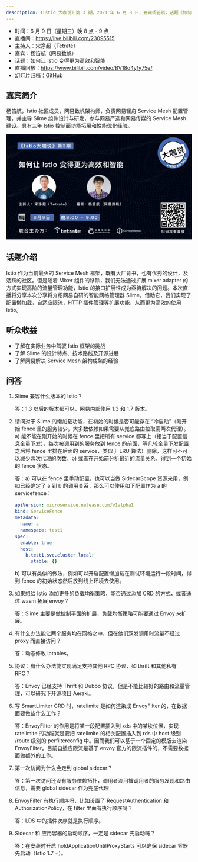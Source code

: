 ```yaml
---
description: 《Istio 大咖说》第 3 期，2021 年 6 月 8 日，嘉宾杨笛航，话题《如何让 Istio 变得更为高效和智能》。
---
```


- 时间：6 月 9 日（星期三）晚 8 点 - 9 点
- 直播间：https://live.bilibili.com/23095515
- 主持人：宋净超（Tetrate）
- 嘉宾：杨笛航（网易数帆）
- 话题：如何让 Istio 变得更为高效和智能
- 直播回放：https://www.bilibili.com/video/BV18o4y1y75e/
- 幻灯片归档：[GitHub](https://github.com/tetratelabs/istio-weekly/blob/main/istio-big-talk/003/istio-big-talk-slide-003.pdf)

## 嘉宾简介

杨笛航，Istio 社区成员，网易数帆架构师，负责网易轻舟 Service Mesh 配置管理，并主导 Slime 组件设计与研发，参与网易严选和网易传媒的 Service Mesh 建设。具有三年 Istio 控制面功能拓展和性能优化经验。

![Istio 大咖说 第三期](ep03.jpg)

## 话题介绍

Istio 作为当前最火的 Service Mesh 框架，既有大厂背书，也有优秀的设计，及活跃的社区。但是随着 Mixer 组件的移除，我们无法通过扩展 mixer adapter 的方式实现高阶的流量管理功能，Istio 的接口扩展性成为亟待解决的问题。本次直播将分享本次分享将介绍网易自研的智能网格管理器 Slime，借助它，我们实现了配置懒加载，自适应限流，HTTP 插件管理等扩展功能，从而更为高效的使用 Istio。

## 听众收益

- 了解在实际业务中驾驭 Istio 框架的挑战
- 了解 Slime 的设计特点、技术路线及开源进展
- 了解网易解决 Service Mesh 架构成熟的经验

## 问答

1. Slime 兼容什么版本的 Istio？

   答：1.3 以后的版本都可以，网易内部使用 1.3 和 1.7 版本。

2. 请问对于 Slime 的懒加载功能，在初始的时候是否可能存在 “冷启动”（刚开始 fence 里的服务较少，大多数依赖如果需要从兜底路由拉取需两次代理）。a) 能不能在刚开始的时候在 fence 里把所有 service 都写上（相当于配置信息全量下发），每次被调用到的服务放到 fence 的前面，等几轮全量下发配置之后将 fence 里排在后面的 service，类似于 LRU 算法）删除，这样可不可以减少两次代理的次数。b) 或者在开始前分析最近的流量关系，得到一个初始的 fence 状态。

   答：a) 可以在 fence 里手动配置，也可以当做 SidecarScope 资源来用，例如已经确定了 a 到 b 的调用关系，那么可以使用如下配置作为 a 的 servicefence：

   ```yaml
   apiVersion: microservice.netease.com/v1alpha1
   kind: ServiceFence
   metadata:
     name: a
     namespace: test1
   spec:
     enable: true
     host:
       b.test1.svc.cluster.local:
         stable: {}
   ```

   b) 可以有类似的做法，例如可以开启配置懒加载在测试环境运行一段时间，得到 fence 的初始状态然后放到线上环境去使用。

3. 如果想给 Istio 添加更多的负载均衡策略，能否通过添加 CRD 的方式，或者通过 wasm 拓展 envoy？

   答：Slime 主要是做控制平面的扩展，负载均衡策略可能要通过 Envoy 来扩展。

4. 有什么办法能让两个服务均在网格之中，但在他们双发调用时流量不经过 proxy 而直接访问？

   答：动态修改 iptables。

5. 协议：有什么办法能实现满足支持其他 RPC 协议，如 thrift 和其他私有 RPC？

   答：Envoy 已经支持 Thrift 和 Dubbo 协议，但是不能比较好的路由和流量管理，可以研究下开源项目 Aeraki。

6. 写 SmartLimiter CRD 时，ratelimite 是如何渲染成 EnvoyFilter 的，在数据面要做些什么工作？

   答：EnvoyFilter 的作用是将某一段配置插入到 xds 中的某块位置，实现 ratelimite 的功能就是要把 ratelimite 的相关配置插入到 rds 中 host 级别 /route 级别的 perfilterconfig 中。因而我们可以基于一个固定的模版去渲染 EnvoyFilter。目前自适应限流是基于 envoy 官方的限流插件的，不需要数据面做额外的工作。

7. 第一次访问为什么会走到 global sidecar？

   答：第一次访问还没有服务依赖拓扑，调用者没用被调用者的服务发现和路由信息，需要 global sidecar 作为兜底代理

8. EnvoyFilter 有执行顺序吗，比如设置了 RequestAuthentication 和 AuthorizationPolicy，在 filter 里面有执行顺序吗？

   答：LDS 中的插件次序就是执行顺序。

9. Sidecar 和 应用容器的启动顺序，一定是 sidecar 先启动吗？

   答：在安装时开启 holdApplicationUntilProxyStarts 可以确保 sidecar 容器先启动（Istio 1.7 +）。